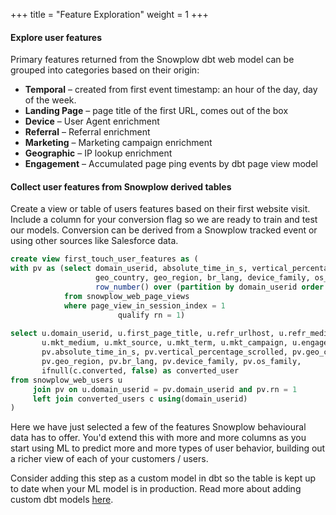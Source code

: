 +++
title = "Feature Exploration"
weight = 1
+++

#### Explore user features

Primary features returned from the Snowplow dbt web model can be grouped into categories based on their origin:

* **Temporal** – created from first event timestamp: an hour of the day, day of the week.
* **Landing Page** – page title of the first URL, comes out of the box
* **Device** –  User Agent enrichment
* **Referral** – Referral enrichment
* **Marketing** –  Marketing campaign enrichment
* **Geographic** – IP lookup enrichment
* **Engagement** – Accumulated page ping events by dbt page view model

#### Collect user features from Snowplow derived tables
Create a view or table of users features based on their first website visit. Include a column for your conversion flag so we are ready to train and test our models. Conversion can be derived from a Snowplow tracked event or using other sources like Salesforce data.

```sql
create view first_touch_user_features as (
with pv as (select domain_userid, absolute_time_in_s, vertical_percentage_scrolled,
                   geo_country, geo_region, br_lang, device_family, os_family,
                   row_number() over (partition by domain_userid order by start_tstamp) as rn
            from snowplow_web_page_views
            where page_view_in_session_index = 1
                        qualify rn = 1)
                        
select u.domain_userid, u.first_page_title, u.refr_urlhost, u.refr_medium,
       u.mkt_medium, u.mkt_source, u.mkt_term, u.mkt_campaign, u.engaged_time_in_s,
       pv.absolute_time_in_s, pv.vertical_percentage_scrolled, pv.geo_country,
       pv.geo_region, pv.br_lang, pv.device_family, pv.os_family,
       ifnull(c.converted, false) as converted_user
from snowplow_web_users u
     join pv on u.domain_userid = pv.domain_userid and pv.rn = 1
     left join converted_users c using(domain_userid)
)
```

Here we have just selected a few of the features Snowplow behavioural data has to offer. You'd extend this with more and more columns as you start using ML to predict more and more types of user behavior, building out a richer view of each of your customers / users. 

Consider adding this step as a custom model in dbt so the table is kept up to date when your ML model is in production. Read more about adding custom dbt models [here]().
